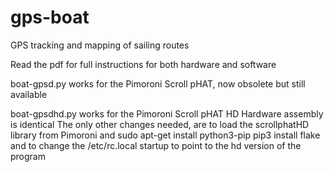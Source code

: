 # gps-boat
GPS tracking and mapping of sailing routes

Read the pdf for full instructions for both hardware and software

boat-gpsd.py works for the Pimoroni Scroll pHAT, now obsolete but still available

boat-gpsdhd.py works for the Pimoroni Scroll pHAT HD
Hardware assembly is identical
The only other changes needed, are to load the scrollphatHD library from Pimoroni and
sudo apt-get install python3-pip
pip3 install flake 
and to change the /etc/rc.local startup to point to the hd version of the program
